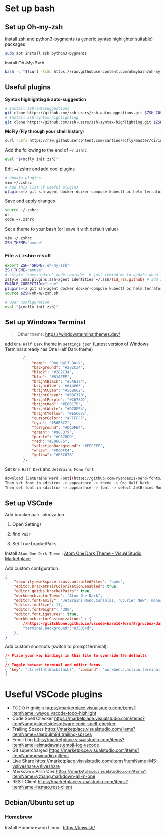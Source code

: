 # Set up bash

## Set up Oh-my-zsh

Install zsh and python3-pygments (a generic syntax highlighter suitable) packages

```bash
sudo apt install zsh python3-pygments
```

Install Oh-My-Bash

```bash
bash -c "$(curl -fsSL https://raw.githubusercontent.com/ohmybash/oh-my-bash/master/tools/install.sh)"
```

## Useful plugins

**Syntax highlighting & auto-suggestion**

```bash
# Install zsh-autosuggestions
git clone https://github.com/zsh-users/zsh-autosuggestions.git $ZSH_CUSTOM/plugins/zsh-autosuggestions
# Install zsh-syntax-highlighting
git clone https://github.com/zsh-users/zsh-syntax-highlighting.git $ZSH_CUSTOM/plugins/zsh-syntax-highlighting
```

**McFly (Fly through your shell history)**

```bash
curl -LSfs https://raw.githubusercontent.com/cantino/mcfly/master/ci/install.sh | sh -s -- --git cantino/mcfly
```

Add the following to the end of `~/.zshrc`

```bash
eval "$(mcfly init zsh)"
```

Edit ~/.zshrc  and add cool plugins

```bash
# Update plugins
vim ~/.zshrc
# Add this list of useful plugins 
plugins=(z git ssh-agent docker docker-compose kubectl oc helm terraform colorize ubuntu ng npm you-should-use zsh-autosuggestions zsh-syntax-highlighting)
```

Save and apply changes

```bash
source ~/.zshrc 
or
code ~/.zshrc
```

Set a theme to your bash (or leave it with default value)

```bash
vim ~/.zshrc
ZSH_THEME="amuse"
```

### File ~/.zshrc result

```bash
export ZSH="$HOME/.oh-my-zsh"
ZSH_THEME="amuse"
# zstyle ':omz:update' mode reminder  # just remind me to update when it's time
zstyle :omz:plugins:ssh-agent identities ~/.ssh/{id_rsa,github} # add several keys to ssh-agent
ENABLE_CORRECTION="true"
plugins=(z git ssh-agent docker docker-compose kubectl oc helm terraform colorize ubuntu ng npm you-should-use zsh-autosuggestions zsh-syntax-highlighting)
source $ZSH/oh-my-zsh.sh

# User configuration
eval "$(mcfly init zsh)"
```

## Set up Windows Terminal

> Other theme: <https://windowsterminalthemes.dev/>

add `One Half Dark` theme in `settings.json` (Latest version of Windows Terminal already has One Half Dark theme)

```json
        {
            "name": "One Half Dark",
            "background": "#282C34",
            "black": "#282C34",
            "blue": "#61AFEF",
            "brightBlack": "#5A6374",
            "brightBlue": "#61AFEF",
            "brightCyan": "#56B6C2",
            "brightGreen": "#98C379",
            "brightPurple": "#C678DD",
            "brightRed": "#E06C75",
            "brightWhite": "#DCDFE4",
            "brightYellow": "#E5C07B",
            "cursorColor": "#FFFFFF",
            "cyan": "#56B6C2",
            "foreground": "#DCDFE4",
            "green": "#98C379",
            "purple": "#C678DD",
            "red": "#E06C75",
            "selectionBackground": "#FFFFFF",
            "white": "#DCDFE4",
            "yellow": "#E5C07B"
        },
```

Set  ``One Half Dark`` and  ``JetBrains Mono font``

```bash
download [JetBrains Nerd Font](https://github.com/ryanoasis/nerd-fonts/blob/master/patched-fonts/JetBrainsMono/Ligatures/Regular/complete/JetBrains%20Mono%20Regular%20Nerd%20Font%20Complete.ttf)
Then set font in <distro> -> appearance -> theme -> One Half Dark 
Then set font in <distro> -> appearance -> font -> select JetBrains Mono 
```

## Set up VSCode

Add bracket pair colorization

1. Open Settings

2. find ``Pair``

3. Set True bracketPairs

Install ``Atom One Dark Theme`` : [Atom One Dark Theme - Visual Studio Marketplace](https://marketplace.visualstudio.com/items?itemName=akamud.vscode-theme-onedark)

Add custom configuration :

```json
{
    "security.workspace.trust.untrustedFiles": "open",
    "editor.bracketPairColorization.enabled": true,
    "editor.guides.bracketPairs": true,
    "workbench.colorTheme": "Atom One Dark",
    "editor.fontFamily": "JetBrains Mono,Consolas, 'Courier New', monospace",
    "editor.fontSize": 13,
    "editor.fontWeight": "300",
    "editor.fontLigatures": true,
    "workbench.colorCustomizations" : {
        //https://glitchbone.github.io/vscode-base16-term/#/gruvbox-dark-soft
        "terminal.background":"#35364d",
    },
} 
```

Add custom shortcuts (switch to prompt terminal):

```json
// Place your key bindings in this file to override the defaults
[
// Toggle between terminal and editor focus
{ "key": "ctrl+[IntlBackslash]", "command": "workbench.action.terminal.focus"},
]
```

# Useful VSCode plugins

- TODO Highlight <https://marketplace.visualstudio.com/items?itemName=wayou.vscode-todo-highlight>
- Code Spell Checker <https://marketplace.visualstudio.com/items?itemName=streetsidesoftware.code-spell-checker>
- Trailing Spaces <https://marketplace.visualstudio.com/items?itemName=shardulm94.trailing-spaces>
- Emoji Log <https://marketplace.visualstudio.com/items?itemName=ahmadawais.emoji-log-vscode>
- Git supercharged <https://marketplace.visualstudio.com/items?itemName=eamodio.gitlens>
- Live Share <https://marketplace.visualstudio.com/items?itemName=MS-vsliveshare.vsliveshare>
- Markdown All in One <https://marketplace.visualstudio.com/items?itemName=yzhang.markdown-all-in-one>
- REST Client <https://marketplace.visualstudio.com/items?itemName=humao.rest-client>

## Debian/Ubuntu set up

### Homebrew

Install Homebrew on Linux : https://brew.sh/
